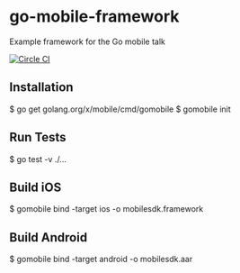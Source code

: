 # go-mobile-framework
Example framework for the Go mobile talk

[![Circle CI](https://circleci.com/gh/nicholasjackson/go-mobile-framework.svg?style=svg)](https://circleci.com/gh/nicholasjackson/go-mobile-framework)

## Installation
$ go get golang.org/x/mobile/cmd/gomobile
$ gomobile init

## Run Tests
$ go test -v ./...

## Build iOS
$ gomobile bind -target ios -o mobilesdk.framework

## Build Android
$ gomobile bind -target android -o mobilesdk.aar
